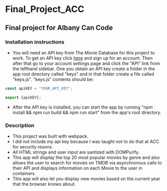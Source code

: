 # Final_Project_ACC

## Final project for Albany Can Code

### Installation instructions

* You will need an API key from The Movie Database for this project to work.  To get an API key click [here](https://www.themoviedb.org/signup) and sign up for an account.  Then after that go to your account settings page and click the "API" link from the lefthand sidebar.  One you obtain an API key create a folder in the app root directory called "keys" and in that folder create a file called "keys.js".   "keys.js" contents should be:

```javascript  
const apiKEY = "YOUR_API_KEY";

export {apiKEY};
```

* After the API key is installed, you can start the app by running "npm install && npm run build && npm run start" from the app's root directory.
  
### Description

* This project was built with webpack.  
* I did not include my api key because I was taught not to do that at ACC for security resons.
* All HTML strings and user input are santized with DOMPurify.
* This app will display the top 20 most popular movies by genre and also allows the user to search for movies on TMDB via asynchronous calls to their API and displays information on each Movie to the user in containers.
* This app will also let you display new movies based on the current year that the browser knows about.